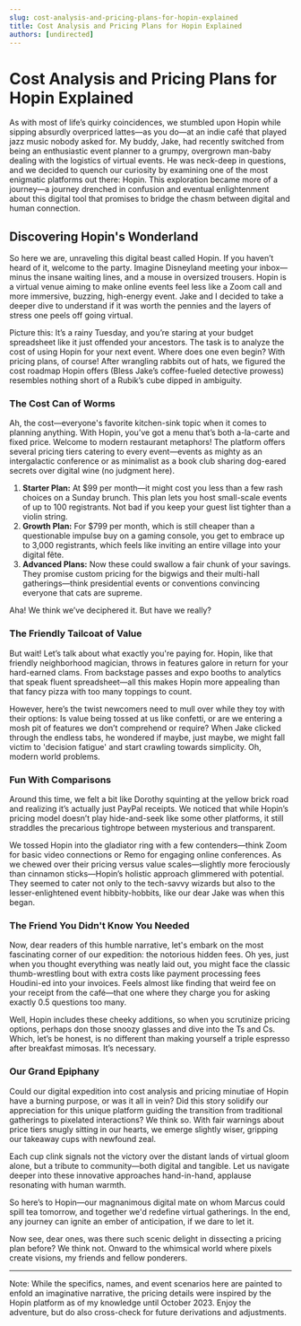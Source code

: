 ```yaml
---
slug: cost-analysis-and-pricing-plans-for-hopin-explained
title: Cost Analysis and Pricing Plans for Hopin Explained
authors: [undirected]
---
```



# Cost Analysis and Pricing Plans for Hopin Explained

As with most of life’s quirky coincidences, we stumbled upon Hopin while sipping absurdly overpriced lattes—as you do—at an indie café that played jazz music nobody asked for. My buddy, Jake, had recently switched from being an enthusiastic event planner to a grumpy, overgrown man-baby dealing with the logistics of virtual events. He was neck-deep in questions, and we decided to quench our curiosity by examining one of the most enigmatic platforms out there: Hopin. This exploration became more of a journey—a journey drenched in confusion and eventual enlightenment about this digital tool that promises to bridge the chasm between digital and human connection.

## Discovering Hopin's Wonderland

So here we are, unraveling this digital beast called Hopin. If you haven’t heard of it, welcome to the party. Imagine Disneyland meeting your inbox—minus the insane waiting lines, and a mouse in oversized trousers. Hopin is a virtual venue aiming to make online events feel less like a Zoom call and more immersive, buzzing, high-energy event. Jake and I decided to take a deeper dive to understand if it was worth the pennies and the layers of stress one peels off going virtual.

Picture this: It’s a rainy Tuesday, and you’re staring at your budget spreadsheet like it just offended your ancestors. The task is to analyze the cost of using Hopin for your next event. Where does one even begin? With pricing plans, of course! After wrangling rabbits out of hats, we figured the cost roadmap Hopin offers (Bless Jake’s coffee-fueled detective prowess) resembles nothing short of a Rubik’s cube dipped in ambiguity.

### The Cost Can of Worms 

Ah, the cost—everyone's favorite kitchen-sink topic when it comes to planning anything. With Hopin, you’ve got a menu that’s both a-la-carte and fixed price. Welcome to modern restaurant metaphors! The platform offers several pricing tiers catering to every event—events as mighty as an intergalactic conference or as minimalist as a book club sharing dog-eared secrets over digital wine (no judgment here).

1. **Starter Plan:** At $99 per month—it might cost you less than a few rash choices on a Sunday brunch. This plan lets you host small-scale events of up to 100 registrants. Not bad if you keep your guest list tighter than a violin string.
2. **Growth Plan:** For $799 per month, which is still cheaper than a questionable impulse buy on a gaming console, you get to embrace up to 3,000 registrants, which feels like inviting an entire village into your digital fête.
3. **Advanced Plans:** Now these could swallow a fair chunk of your savings. They promise custom pricing for the bigwigs and their multi-hall gatherings—think presidential events or conventions convincing everyone that cats are supreme.

Aha! We think we’ve deciphered it. But have we really?

### The Friendly Tailcoat of Value 

But wait! Let’s talk about what exactly you're paying for. Hopin, like that friendly neighborhood magician, throws in features galore in return for your hard-earned clams. From backstage passes and expo booths to analytics that speak fluent spreadsheet—all this makes Hopin more appealing than that fancy pizza with too many toppings to count.

However, here’s the twist newcomers need to mull over while they toy with their options: Is value being tossed at us like confetti, or are we entering a mosh pit of features we don’t comprehend or require? When Jake clicked through the endless tabs, he wondered if maybe, just maybe, we might fall victim to 'decision fatigue' and start crawling towards simplicity. Oh, modern world problems.

### Fun With Comparisons 

Around this time, we felt a bit like Dorothy squinting at the yellow brick road and realizing it’s actually just PayPal receipts. We noticed that while Hopin’s pricing model doesn’t play hide-and-seek like some other platforms, it still straddles the precarious tightrope between mysterious and transparent. 

We tossed Hopin into the gladiator ring with a few contenders—think Zoom for basic video connections or Remo for engaging online conferences. As we chewed over their pricing versus value scales—slightly more ferociously than cinnamon sticks—Hopin’s holistic approach glimmered with potential. They seemed to cater not only to the tech-savvy wizards but also to the lesser-enlightened event hibbity-hobbits, like our dear Jake was when this began.

### The Friend You Didn't Know You Needed

Now, dear readers of this humble narrative, let's embark on the most fascinating corner of our expedition: the notorious hidden fees. Oh yes, just when you thought everything was neatly laid out, you might face the classic thumb-wrestling bout with extra costs like payment processing fees Houdini-ed into your invoices. Feels almost like finding that weird fee on your receipt from the café—that one where they charge you for asking exactly 0.5 questions too many.

Well, Hopin includes these cheeky additions, so when you scrutinize pricing options, perhaps don those snoozy glasses and dive into the Ts and Cs. Which, let’s be honest, is no different than making yourself a triple espresso after breakfast mimosas. It’s necessary.

### Our Grand Epiphany

Could our digital expedition into cost analysis and pricing minutiae of Hopin have a burning purpose, or was it all in vein? Did this story solidify our appreciation for this unique platform guiding the transition from traditional gatherings to pixelated interactions? We think so. With fair warnings about price tiers snugly sitting in our hearts, we emerge slightly wiser, gripping our takeaway cups with newfound zeal.

Each cup clink signals not the victory over the distant lands of virtual gloom alone, but a tribute to community—both digital and tangible. Let us navigate deeper into these innovative approaches hand-in-hand, applause resonating with human warmth.

So here’s to Hopin—our magnanimous digital mate on whom Marcus could spill tea tomorrow, and together we'd redefine virtual gatherings. In the end, any journey can ignite an ember of anticipation, if we dare to let it.

Now see, dear ones, was there such scenic delight in dissecting a pricing plan before? We think not. Onward to the whimsical world where pixels create visions, my friends and fellow ponderers.

---
Note: While the specifics, names, and event scenarios here are painted to enfold an imaginative narrative, the pricing details were inspired by the Hopin platform as of my knowledge until October 2023. Enjoy the adventure, but do also cross-check for future derivations and adjustments.